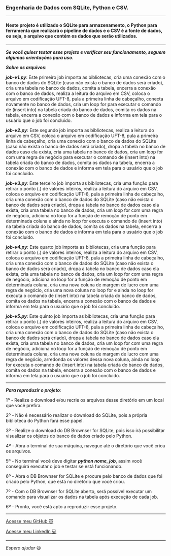 ### Engenharia de Dados com SQLite, Python e CSV.

---

#### Neste projeto é utilizado o SQLite para armazenamento, o Python para ferramenta que realizará o pipeline de dados e o CSV é a fonte de dados, ou seja, o arquivo que contém os dados que serão utilizados.

---

_**Se você quiser testar esse projeto e verificar seu funcionamento, seguem algumas orientações para uso**_.

_**Sobre os arquivos**_:

_**job-v1.py**_: Este primeiro job importa as bibliotecas, cria uma conexão com o banco de dados do SQLite (caso não exista o banco de dados será criado), cria uma tabela no banco de dados, comita a tabela, encerra a conexão com o banco de dados, realiza a leitura do arquivo em CSV, coloca o arquivo em codificação UFT-8, pula a primeira linha de cabeçalho, conecta novamente no banco de dados, cria um loop for para executar o comando de (insert into) na tabela criada do banco de dados, comita os dados na tabela, encerra a conexão com o banco de dados e informa em tela para o usuário que o job foi concluído.

_**job-v2.py**_: Este segundo job importa as bibliotecas, realiza a leitura do arquivo em CSV, coloca o arquivo em codificação UFT-8, pula a primeira linha de cabeçalho, cria uma conexão com o banco de dados do SQLite (caso não exista o banco de dados será criado), dropa a tabela no banco de dados caso ela exista, cria uma tabela no banco de dados, cria um loop for com uma regra de negócio para executar o comando de (insert into) na tabela criada do banco de dados, comita os dados na tabela, encerra a conexão com o banco de dados e informa em tela para o usuário que o job foi concluído.

_**job-v3.py**_: Este terceiro job importa as bibliotecas, cria uma função para retirar o ponto (.) de valores inteiros, realiza a leitura do arquivo em CSV, coloca o arquivo em codificação UFT-8, pula a primeira linha de cabeçalho, cria uma conexão com o banco de dados do SQLite (caso não exista o banco de dados será criado), dropa a tabela no banco de dados caso ela exista, cria uma tabela no banco de dados, cria um loop for com uma regra de negócio, adiciona no loop for a função de remoção de ponto em determinada coluna e ainda no loop for executa o comando de (insert into) na tabela criada do banco de dados, comita os dados na tabela, encerra a conexão com o banco de dados e informa em tela para o usuário que o job foi concluído.

_**job-v4.py**_: Este quarto job importa as bibliotecas, cria uma função para retirar o ponto (.) de valores inteiros, realiza a leitura do arquivo em CSV, coloca o arquivo em codificação UFT-8, pula a primeira linha de cabeçalho, cria uma conexão com o banco de dados do SQLite (caso não exista o banco de dados será criado), dropa a tabela no banco de dados caso ela exista, cria uma tabela no banco de dados, cria um loop for com uma regra de negócio, adiciona no loop for a função de remoção de ponto em determinada coluna, cria uma nova coluna de margem de lucro com uma regra de negócio, cria uma nova coluna no loop for e ainda no loop for executa o comando de (insert into) na tabela criada do banco de dados, comita os dados na tabela, encerra a conexão com o banco de dados e informa em tela para o usuário que o job foi concluído.

_**job-v5.py**_: Este quinto job importa as bibliotecas, cria uma função para retirar o ponto (.) de valores inteiros, realiza a leitura do arquivo em CSV, coloca o arquivo em codificação UFT-8, pula a primeira linha de cabeçalho, cria uma conexão com o banco de dados do SQLite (caso não exista o banco de dados será criado), dropa a tabela no banco de dados caso ela exista, cria uma tabela no banco de dados, cria um loop for com uma regra de negócio, adiciona no loop for a função de remoção de ponto em determinada coluna, cria uma nova coluna de margem de lucro com uma regra de negócio, arredonda os valores dessa nova coluna, ainda no loop for executa o comando de (insert into) na tabela criada do banco de dados, comita os dados na tabela, encerra a conexão com o banco de dados e informa em tela para o usuário que o job foi concluído.

---

_**Para reproduzir o projeto**_:

1º - Realize o download e/ou recrie os arquivos desse diretório em um local que você prefira.

2º - Não é necessário realizar o download do SQLite, pois a própria biblioteca do Python fará esse papel.

3º - Realize o download do DB Brownser for SQLite, pois isso irá possibilitar visualizar os objetos do banco de dados criado pelo Python.

4º - Abra o terminal de sua máquina, navegue até o diretório que você criou os arquivos.

5º - No terminal você deve digitar _**python nome_job**_, assim você conseguirá executar o job e testar se está funcionando.

6º - Abra o DB Brownser for SQLite e procure pelo banco de dados que foi criado pelo Python, que está no diretório que você criou.

7º - Com o DB Brownser for SQLite aberto, será possível executar um comando para visualizar os dados na tabela após execução de cada job.

6º - Pronto, você está apto a reproduzir esse projeto.

---

[Acesse meu GitHub :cat:](https://github.com/Phelipe-Sempreboni)

[Acesse meu LinkedIn :computer:](https://www.linkedin.com/in/luiz-phelipe-utiama-sempreboni-319902169/)

---

_Espero ajudar_ :smiley:
